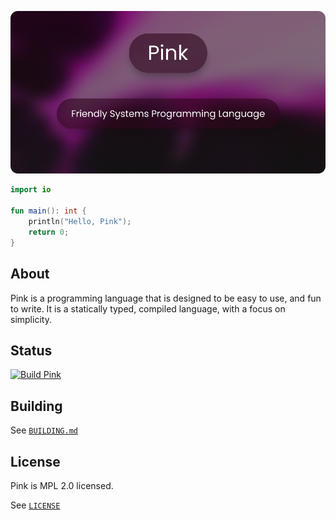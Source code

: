 <p align="left">
  <img src="./assets/pink.png" width="512" />
</p>

```kt
import io

fun main(): int {
    println("Hello, Pink");
    return 0;
}
```

## About

Pink is a programming language that is designed to be easy to use, and fun to write.
It is a statically typed, compiled language, with a focus on simplicity.

## Status

[![Build Pink](https://github.com/z0ppi/pink/actions/workflows/build.yml/badge.svg?branch=devel)](https://github.com/z0ppi/pink/actions/workflows/build.yml)

## Building

See [`BUILDING.md`](./BUILDING.md)

## License

Pink is MPL 2.0 licensed.

See [`LICENSE`](./LICENSE)
